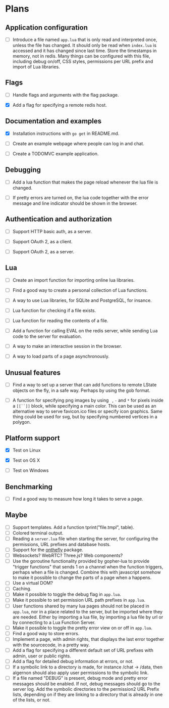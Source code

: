 # Plans

Application configuration
-------------------------

- [ ] Introduce a file named `app.lua` that is only read and interpreted once, unless the file has changed. It should only be read when `index.lua` is accessed and it has changed since last time. Store the timestamps in memory, not in redis. Many things can be configured with this file, including debug on/off, CSS styles, permissions per URL prefix and import of Lua libraries.


Flags
-----

- [ ] Handle flags and arguments with the flag package.
- [X] Add a flag for specifying a remote redis host.


Documentation and examples
--------------------------

- [X] Installation instructions with `go get` in README.md.
- [ ] Create an example webpage where people can log in and chat.
- [ ] Create a TODOMVC example application.


Debugging
---------

- [ ] Add a lua function that makes the page reload whenever the lua file is changed.
- [ ] If pretty errors are turned on, the lua code together with the error message and line indicator should be shown in the browser.


Authentication and authorization
--------------------------------

- [ ] Support HTTP basic auth, as a server.
- [ ] Support OAuth 2, as a client.
- [ ] Support OAuth 2, as a server.


Lua
---

- [ ] Create an import function for importing online lua libraries.
- [ ] Find a good way to create a personal collection of Lua functions.
- [ ] A way to use Lua libraries, for SQLite and PostgreSQL, for insance.
- [ ] Lua function for checking if a file exists.
- [ ] Lua function for reading the contents of a file.
- [ ] Add a function for calling EVAL on the redis server, while sending Lua code to the server for evaluation.
- [ ] A way to make an interactive session in the browser.
- [ ] A way to load parts of a page asynchronously.


Unusual features
------------

- [ ] Find a way to set up a server that can add functions to remote LState objects on the fly, in a safe way. Perhaps by using the gob format.
- [ ] A function for specifying png images by using ` `, `-` and `*` for pixels inside a `[[``]]` block, while specifying a main color. This can be used as an alternative way to serve favicon.ico files or specify icon graphics. Same thing could be used for svg, but by specifying numbered vertices in a polygon.


Platform support
----------------

- [X] Test on Linux
- [X] Test on OS X
- [ ] Test on Windows


Benchmarking
------------

- [ ] Find a good way to measure how long it takes to serve a page.


Maybe
-----

- [ ] Support templates. Add a function tprint("file.tmpl", table).
- [ ] Colored terminal output.
- [ ] Reading a `server.lua` file when starting the server, for configuring the permissions, URL prefixes and database hosts.
- [ ] Support for the [onthefly](https://github.com/xyproto/onthefly) package.
- [ ] Websockets? WebRTC? Three.js? Web components?
- [ ] Use the goroutine functionality provided by gopher-lua to provide "trigger functions" that sends 1 on a channel when the function triggers, perhaps when a file is changed. Combine this with javascript somehow to make it possible to change the parts of a page when a happens.
- [ ] Use a virtual DOM?
- [ ] Caching.
- [ ] Make it possible to toggle the debug flag in `app.lua`.
- [ ] Make it possible to set permission URL path prefixes in `app.lua`.
- [ ] User functions shared by many lua pages should not be placed in `app.lua`, nor in a place related to the server, but be imported where they are needed. Either by importing a lua file, by importing a lua file by url or by connecting to a Lua Function Server.
- [ ] Make it possible to toggle the pretty error view on or off in `app.lua`.
- [ ] Find a good way to store errors.
- [ ] Implement a page, with admin rights, that displays the last error together with the sourcecode, in a pretty way.
- [ ] Add a flag for specifying a different default set of URL prefixes with admin, user or public rights.
- [ ] Add a flag for detailed debug information at errors, or not.
- [ ] If a symbolic link to a directory is made, for instance /chat -> /data, then algernon should also apply user permissions to the symbolic link.
- [ ] If a file named "DEBUG" is present, debug mode and pretty error messages should be enabled. If not, debug messages should go to the server log. Add the symbolic directories to the permission2 URL Prefix lists, depending on if they are linking to a directory that is already in one of the lists, or not.
